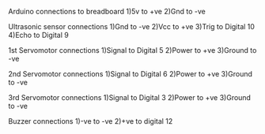 Arduino connections to breadboard 
1)5v to +ve 
2)Gnd to -ve 

Ultrasonic sensor connections 
1)Gnd to -ve 
2)Vcc to +ve 
3)Trig to Digital 10
4)Echo to Digital 9

1st Servomotor connections 
1)Signal to Digital 5
2)Power to +ve
3)Ground to -ve

2nd Servomotor connections 
1)Signal to Digital 6
2)Power to +ve
3)Ground to -ve

3rd Servomotor connections 
1)Signal to Digital 3
2)Power to +ve
3)Ground to -ve

Buzzer connections
1)-ve to -ve
2)+ve to digital 12 

